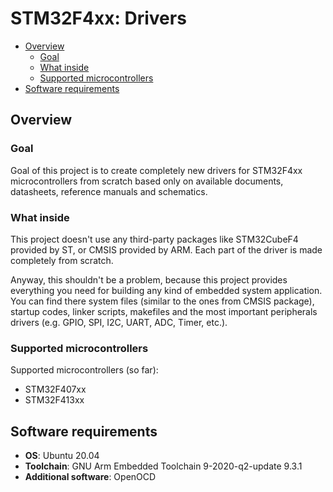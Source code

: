# STM32F4xx: Drivers

- [Overview](#overview)
    - [Goal](#goal)
    - [What inside](#what-inside)
    - [Supported microcontrollers](#supported-microcontrollers)
- [Software requirements](#system-requirements)



## Overview

### Goal

Goal of this project is to create completely new drivers for STM32F4xx
microcontrollers from scratch based only on available documents, datasheets,
reference manuals and schematics.


### What inside

This project doesn't use any third-party packages like STM32CubeF4 provided by
ST, or CMSIS provided by ARM. Each part of the driver is made completely from
scratch.

Anyway, this shouldn't be a problem, because this project provides everything 
you need for building any kind of embedded system application. You can find
there system files (similar to the ones from CMSIS package), startup
codes, linker scripts, makefiles and the most important peripherals drivers
(e.g. GPIO, SPI, I2C, UART, ADC, Timer, etc.).


### Supported microcontrollers

Supported microcontrollers (so far):

* STM32F407xx
* STM32F413xx



## Software requirements

* **OS**: Ubuntu 20.04
* **Toolchain**: GNU Arm Embedded Toolchain 9-2020-q2-update 9.3.1
* **Additional software**: OpenOCD

